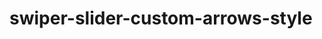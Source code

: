 # swiper-slider-custom-arrows-style

<style><br>
  .swiper-button-prev.swiper-button-prev_mySwiper3:empty, <br>
  .swiper-button-next.swiper-button-next_mySwiper3:empty{<br>
  display:block;<br>
}<br>
.swiper-button-prev.swiper-button-prev_mySwiper3, <br>
.swiper-button-next.swiper-button-next_mySwiper3 {<br>
    width: 50px;<br>
    height: 50px;<br>
    border-radius: 50%;<br>
    background-color: #fff;<br>
}<br>
<br>
<br>


.swiper-button-prev.swiper-button-prev_mySwiper3::after,<br>
.swiper-button-prev.swiper-button-prev_mySwiper3::before,<br>
.swiper-button-next.swiper-button-next_mySwiper3::after,<br>
.swiper-button-next.swiper-button-next_mySwiper3::before{<br>
  height: 2px;<br>
    width: 25px;<br>
    background: var(--blue); <br>
    position: absolute;<br>
  content:""; <br>
}<br>
 
.swiper-button-prev.swiper-button-prev_mySwiper3::after,<br>
.swiper-button-prev.swiper-button-prev_mySwiper3::before{ <br>
    left: 10px;<br>
     
}<br>
.swiper-button-next.swiper-button-next_mySwiper3::after,<br>
.swiper-button-next.swiper-button-next_mySwiper3::before{ <br>
    right: 10px;<br>
}<br>
 
.swiper-button-prev.swiper-button-prev_mySwiper3::before,<br>
.swiper-button-next.swiper-button-next_mySwiper3::before {<br>
    
    transform: rotate(-40deg); <br>
}<br>

.swiper-button-prev.swiper-button-prev_mySwiper3::after,<br>
.swiper-button-next.swiper-button-next_mySwiper3::after{<br>
  transform: rotate(40deg); <br>
}<br>

<br>
.swiper-button-prev.swiper-button-prev_mySwiper3::before,<br>
.swiper-button-next.swiper-button-next_mySwiper3::after {  <br>
    top: 16px; <br>
} <br>

.swiper-button-prev.swiper-button-prev_mySwiper3::after,<br>
.swiper-button-next.swiper-button-next_mySwiper3::before { <br>
    bottom: 17px;<br>     
}<br>
/***** Slider Custom CSSS ***/<br>

</style><br>

